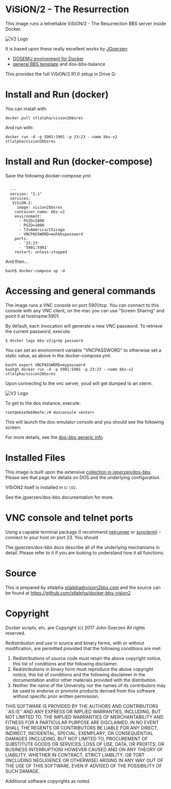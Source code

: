 # ViSiON/2 - The Resurrection

This image runs a telnettable ViSiON/2 - The Resurrection BBS server inside Docker.

![V2 Logo](https://raw.githubusercontent.com/stlalpha/docker-bbs-vision2/master/setup/v2logo.png)

It is based upon these really excellent works by [JGoerzen](https://github.com/jgoerzen):

 - [DOSEMU environment for Docker](https://github.com/jgoerzen/docker-dosemu)
 - [general BBS template](https://github.com/jgoerzen/docker-dos-bbs) and  dos-bbs-balance
 

This provides the full ViSiON/2 R1.0 setup in Drive G:

# Install and Run (docker)

You can install with:

    docker pull stlalpha/vision2bbsres

And run with:

    docker run -d -p 5901:5901 -p 23:23 --name bbs-v2 stlalpha/vision2bbsres


# Install and Run (docker-compose)

Save the following docker-compose.yml:
```

  ---
  version: "2.1"
  services:
   ViSiON-2:
     image: vision2bbsres
    container_name: bbs-v2
    environment:
      - PUID=1000
      - PGID=1000
      - TZ=America/Chicago
      - VNCPASSWORD=muhbbspassword
    ports:
      - '23:23'
      - '5901:5901'
    restart: unless-stopped
```
And then...
```
bash$ docker-compose up -d
```

# Accessing and general commands

The image runs a VNC console on port 5901/tcp.  You can connect to this console with any VNC client, on the mac you can use "Screen Sharing" and point it at hostname:5901. 

By default, each invocation will generate a new VNC password.  To retrieve the current password, execute:

```
$ docker logs bbs-v2|grep password
```

You can set an environment variable "VNCPASSWORD" to otherwise set a static value, as above in the docker-compose.yml.

```
bash% export VNCPASSWORD=mypassword
bashg% docker run -d -p 5901:5901 -p 23:23 --name bbs-v2 stlalpha/vision2bbsres
```

Upon connecting to the vnc server, youd will get dumped to an xterm.  

![V2 Logo](https://raw.githubusercontent.com/stlalpha/docker-bbs-vision2/master/setup/vnc-console.png)




To get to the dos instance, execute:

```
root@eb1e5b696efe:/# dosconsole <enter>
```

This will launch the dos-emulator console and you should see the following screen:


For more details, see the [dos-bbs generic info](https://github.com/jgoerzen/docker-dos-bbs)

# Installed Files

This image is built upon the extensive [collection in jgoerzen/dos-bbs](https://github.com/jgoerzen/docker-dos-bbs).
Please see that page for details on DOS and the underlying configuration.

ViSiON2 itself is installed in `G:\V2`.

See the jgoerzen/dos-bbs documentation for more.

# VNC console and telnet ports

Using a capable terminal package (I recommend [netrunner](http://mysticbbs.com/downloads.html) or [syncterm](https://syncterm.bbsdev.net)) - connect to your host on port 23.  You should

The jgoerzen/dos-bbs docs describe all of the underlying mechanisms in detail.  Please refer to it if you are looking to understand how it all functions.


 
# Source

This is prepared by stlalpha <stlalpha@vision2bbs.com> and the source
can be found at https://github.com/stlalpha/docker-bbs-vision2


# Copyright

Docker scripts, etc. are
Copyright (c) 2017 John Goerzen 
All rights reserved.

Redistribution and use in source and binary forms, with or without
modification, are permitted provided that the following conditions
are met:
1. Redistributions of source code must retain the above copyright
   notice, this list of conditions and the following disclaimer.
2. Redistributions in binary form must reproduce the above copyright
   notice, this list of conditions and the following disclaimer in the
   documentation and/or other materials provided with the distribution.
3. Neither the name of the University nor the names of its contributors
   may be used to endorse or promote products derived from this software
   without specific prior written permission.

THIS SOFTWARE IS PROVIDED BY THE AUTHORS AND CONTRIBUTORS ``AS IS'' AND
ANY EXPRESS OR IMPLIED WARRANTIES, INCLUDING, BUT NOT LIMITED TO, THE
IMPLIED WARRANTIES OF MERCHANTABILITY AND FITNESS FOR A PARTICULAR PURPOSE
ARE DISCLAIMED.  IN NO EVENT SHALL THE REGENTS OR CONTRIBUTORS BE LIABLE
FOR ANY DIRECT, INDIRECT, INCIDENTAL, SPECIAL, EXEMPLARY, OR CONSEQUENTIAL
DAMAGES (INCLUDING, BUT NOT LIMITED TO, PROCUREMENT OF SUBSTITUTE GOODS
OR SERVICES; LOSS OF USE, DATA, OR PROFITS; OR BUSINESS INTERRUPTION)
HOWEVER CAUSED AND ON ANY THEORY OF LIABILITY, WHETHER IN CONTRACT, STRICT
LIABILITY, OR TORT (INCLUDING NEGLIGENCE OR OTHERWISE) ARISING IN ANY WAY
OUT OF THE USE OF THIS SOFTWARE, EVEN IF ADVISED OF THE POSSIBILITY OF
SUCH DAMAGE.

Additional software copyrights as noted.


